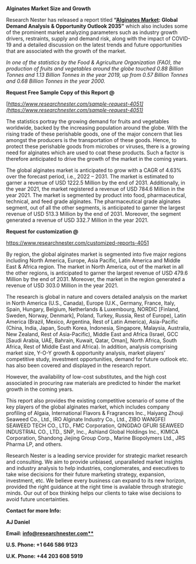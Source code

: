 ﻿**Alginates Market Size and Growth**

Research Nester has released a report titled **“[Alginates Market](https://www.researchnester.com/reports/alginates-market/4051): Global Demand Analysis & Opportunity Outlook 2035”** which also includes some of the prominent market analyzing parameters such as industry growth drivers, restraints, supply and demand risk, along with the impact of COVID-19 and a detailed discussion on the latest trends and future opportunities that are associated with the growth of the market. 

*In one of the statistics by the Food & Agriculture Organization (FAO), the production of fruits and vegetables around the globe touched 0.88 Billion Tonnes and 1.13 Billion Tonnes in the year 2019, up from 0.57 Billion Tonnes and 0.68 Billion Tonnes in the year 2000.*

**Request Free Sample Copy of this Report @**

[*https://www.researchnester.com/sample-request-4051](https://www.researchnester.com/sample-request-4051)* 

The statistics portray the growing demand for fruits and vegetables worldwide, backed by the increasing population around the globe. With the rising trade of these perishable goods, one of the major concern that lies amongst the producers is the transportation of these goods. Hence, to protect these perishable goods from microbes or viruses, there is a growing need for alginates which are used to coat these products. Such a factor is therefore anticipated to drive the growth of the market in the coming years.

The global alginates market is anticipated to grow with a CAGR of 4.63% over the forecast period, i.e., 2022 – 2031. The market is estimated to garner a revenue of USD 1222.5 Million by the end of 2031. Additionally, in the year 2021, the market registered a revenue of USD 784.6 Million in the year 2021. The market is segmented by product into food, pharmaceutical, technical, and feed grade alginates. The pharmaceutical grade alginates segment, out of all the other segments, is anticipated to garner the largest revenue of USD 513.3 Million by the end of 2031. Moreover, the segment generated a revenue of USD 332.7 Million in the year 2021.

**Request for customization @**

<https://www.researchnester.com/customized-reports-4051> 

By region, the global alginates market is segmented into five major regions including North America, Europe, Asia Pacific, Latin America and Middle East & Africa region. The market in North America, out of the market in all the other regions, is anticipated to garner the largest revenue of USD 479.6 Million by the end of 2031. Moreover, the market in the region generated a revenue of USD 303.0 Million in the year 2021.

The research is global in nature and covers detailed analysis on the market in North America (U.S., Canada), Europe (U.K., Germany, France, Italy, Spain, Hungary, Belgium, Netherlands & Luxembourg, NORDIC [Finland, Sweden, Norway, Denmark], Poland, Turkey, Russia, Rest of Europe), Latin America (Brazil, Mexico, Argentina, Rest of Latin America), Asia-Pacific (China, India, Japan, South Korea, Indonesia, Singapore, Malaysia, Australia, New Zealand, Rest of Asia-Pacific), Middle East and Africa (Israel, GCC [Saudi Arabia, UAE, Bahrain, Kuwait, Qatar, Oman], North Africa, South Africa, Rest of Middle East and Africa). In addition, analysis comprising market size, Y-O-Y growth & opportunity analysis, market players’ competitive study, investment opportunities, demand for future outlook etc. has also been covered and displayed in the research report.

However, the availability of low-cost substitutes, and the high cost associated in procuring raw materials are predicted to hinder the market growth in the coming years.

This report also provides the existing competitive scenario of some of the key players of the <a name="_hlk101172222"></a>global alginates market, which includes company profiling of Algaia, International Flavors & Fragrances Inc., Haiyang Zhouji Seaweed Co., Ltd., IRO Alginate Industry Co., Ltd., ZIBO WANGFEI SEAWEED TECH CO., LTD., FMC Corporation, QINGDAO GFURI SEAWEED INDUSTRIAL CO., LTD., SNP, Inc., Ashland Global Holdings Inc., KIMICA Corporation, Shandong Jiejing Group Corp., Marine Biopolymers Ltd., JRS Pharma LP, and others.

Research Nester is a leading service provider for strategic market research and consulting. We aim to provide unbiased, unparalleled market insights and industry analysis to help industries, conglomerates, and executives to take wise decisions for their future marketing strategy, expansion, investment, etc. We believe every business can expand to its new horizon, provided the right guidance at the right time is available through strategic minds. Our out of box thinking helps our clients to take wise decisions to avoid future uncertainties.

**Contact for more Info:**

**AJ Daniel**

**Email: [info@researchnester.com**](mailto:info@researchnester.com)**

**U.S. Phone: +1 646 586 9123** 

**U.K. Phone: +44 203 608 5919** 
